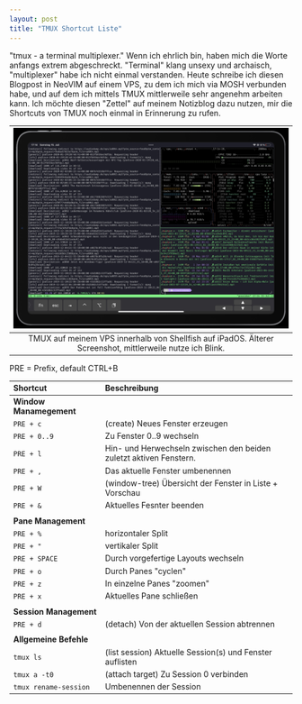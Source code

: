 ```yaml
---
layout: post
title: "TMUX Shortcut Liste"
---
```


"tmux - a terminal multiplexer." Wenn ich ehrlich bin, haben mich die Worte anfangs extrem
abgeschreckt. "Terminal" klang unsexy und archaisch, "multiplexer" habe ich nicht einmal verstanden. Heute schreibe ich diesen Blogpost in NeoVIM auf einem VPS, zu dem ich mich via MOSH verbunden habe, und auf dem ich mittels TMUX mittlerweile sehr angenehm arbeiten kann.
Ich möchte diesen "Zettel" auf meinem Notizblog dazu nutzen, mir die Shortcuts von TMUX noch einmal in Erinnerung zu rufen.

|![](/assets/images/tmux-shellfish.jpg)|
|:-:|
|TMUX auf meinem VPS innerhalb von Shellfish auf iPadOS. Älterer Screenshot, mittlerweile nutze ich Blink.|


PRE = Prefix, default CTRL+B

|**Shortcut**|**Beschreibung**|
|:--|:--|
|**Window Manamegement**||
|`PRE + c`|(create) Neues Fenster erzeugen|
|`PRE + 0..9`|Zu Fenster 0..9 wechseln|
|`PRE + l`|Hin- und Herwechseln zwischen den beiden zuletzt aktiven Fenstern.|
|`PRE + ,`|Das aktuelle Fenster umbenennen|
|`PRE + W`|(window-tree) Übersicht der Fenster in Liste + Vorschau|
|`PRE + &`|Aktuelles Fesnter beenden|
|||
|**Pane Management**||
|`PRE + %`|horizontaler Split|
|`PRE + "`|vertikaler Split|
|`PRE + SPACE`|Durch vorgefertige Layouts wechseln|
|`PRE + o`|Durch Panes "cyclen"|
|`PRE + z`|In einzelne Panes "zoomen"|
|`PRE + x`|Aktuelles Pane schließen|
|||
|**Session Management**||
|`PRE + d`|(detach) Von der aktuellen Session abtrennen|
|||
|**Allgemeine Befehle**||
|`tmux ls`|(list session) Aktuelle Session(s) und Fenster auflisten|
|`tmux a -t0`|(attach target) Zu Session 0 verbinden|
|`tmux rename-session`|Umbenennen der Session|
